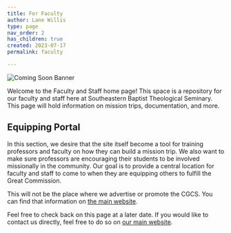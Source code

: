 ```yaml
---
title: For Faculty
author: Lane Willis
type: page
nav_order: 2
has_children: true
created: 2023-07-17
permalink: faculty

---
```


![Coming Soon Banner](https://i.imgur.com/pxK8WAn.png)

Welcome to the Faculty and Staff home page! This space is a repository for our faculty and staff here at Southeastern Baptist Theological Seminary. This page will hold information on mission trips, documentation, and more.

## Equipping Portal
In this section, we desire that the site itself become a tool for training professors and faculty on how they can build a mission trip. We also want to make sure professors are encouraging their students to be involved missionally in the community. Our goal is to provide a central location for faculty and staff to come to when they are equipping others to fulfill the Great Commission.

This will not be the place where we advertise or promote the CGCS. You can find that information on [the main website](https://thecgcs.org/trips).

Feel free to check back on this page at a later date. If you would like to contact us directly, feel free to do so on [our main website](https://thecgcs.org/contact/).

